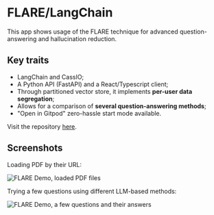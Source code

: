 # FLARE/LangChain

This app shows usage of the FLARE technique for advanced
question-answering and hallucination reduction.

## Key traits

- LangChain and CassIO;
- A Python API (FastAPI) and a React/Typescript client;
- Through partitioned vector store, it implements **per-user data segregation**;
- Allows for a comparison of **several question-answering methods**;
- "Open in Gitpod" zero-hassle start mode available.

Visit the repository [here](https://github.com/cassioML/langchain-flare-pdf-qa-demo#readme).

## Screenshots

Loading PDF by their URL:

![FLARE Demo, loaded PDF files](/demo_apps/images/flare_demo_1.png)

Trying a few questions using different LLM-based methods:

![FLARE Demo, a few questions and their answers](/demo_apps/images/flare_demo_2.png)
